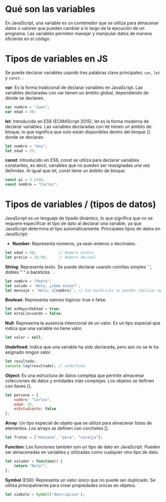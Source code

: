 # Qué son las variables

En JavaScript, una variable es un contenedor que se utiliza para almacenar datos o valores que pueden cambiar a lo largo de la ejecución de un programa. 
Las variables permiten manejar y manipular datos de manera eficiente en el código.


# Tipos de variables en JS

Se puede  declarar variables usando tres palabras clave principales: `var`, `let` y `const`. :

**var**: Es la forma tradicional de declarar variables en JavaScript. Las variables declaradas con var tienen un ámbito global, dependiendo de dónde se declaren.
```javascript
var nombre = "Juan";
var edad = 30;
```

**let**: Introducido en ES6 (ECMAScript 2015), let es la forma moderna de declarar variables. 
Las variables declaradas con let tienen un ámbito de bloque, lo que significa que solo están disponibles dentro del bloque {} donde se declaran.

```javascript
let nombre = "Ana";
let edad = 25;
```

**const**: Introducido en ES6, const se utiliza para declarar variables constantes, es decir, variables que no pueden ser reasignadas una vez definidas. 
Al igual que let, const tiene un ámbito de bloque.

```javascript
const pi = 3.1416;
const nombre = "Carlos";

```


# Tipos de variables / (tipos de datos)

JavaScript es un lenguaje de tipado dinámico, lo que significa que no se requiere especificar el tipo de dato al declarar una variable, 
ya que JavaScript determina el tipo automáticamente. Principales tipos de datos en JavaScript:


* **Number**: Representa números, ya sean enteros o decimales.

```javascript
let edad = 30;          // Número entero
let precio = 19.99;     // Número decimal
```

**String**: Representa texto. Se puede declarar usando comillas simples ' ', dobles " " o backticks ` `.
 


```javascript
let nombre = "Pedro";
let saludo = 'Hola, ¿cómo estás?';
let mensaje = `Hola, ${nombre}`; // Con backticks se pueden realizar operaciones o hacer referencia a variables
```

**Boolean**: Representa valores lógicos: true o false.
 

```javascript
let esMayorDeEdad = true;
let estaLloviendo = false;

```
**Null**: Representa la ausencia intencional de un valor. Es un tipo especial que indica que una variable no tiene valor.
 


```javascript
let valor = null;
```

**Undefined**: Indica que una variable ha sido declarada, pero aún no se le ha asignado ningún valor.
 


```javascript
let resultado;
console.log(resultado); // undefined
```

**Object**: Es una estructura de datos compleja que permite almacenar colecciones de datos y entidades más complejas. Los objetos se definen con llaves {}.
 


```javascript
let persona = {
    nombre: "Carlos",
    edad: 35,
    esEstudiante: false
};
```
**Array**: Un tipo especial de objeto que se utiliza para almacenar listas de elementos. Los arrays se definen con corchetes [].
 



```javascript
let frutas = ["manzana", "pera", "naranja"];

```

**Function**: Las funciones también son un tipo de dato en JavaScript. Pueden ser almacenadas en variables y utilizadas como cualquier otro tipo de dato.
 

```javascript
let saludar = function() {
    return "Hola!";
};

```

**Symbol** (ES6): Representa un valor único que no puede ser duplicado. Se utiliza principalmente para crear propiedades únicas en objetos.
   


```javascript
let simbolo = Symbol('descripcion');

```
